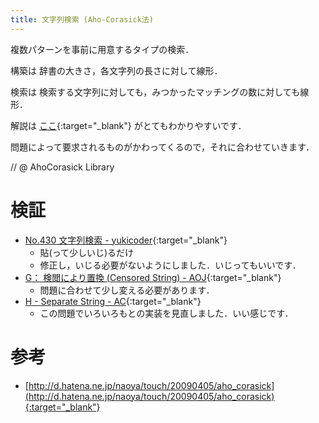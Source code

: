 ```yaml
---
title: 文字列検索 (Aho-Corasick法)
---
```


複数パターンを事前に用意するタイプの検索．


構築は 辞書の大きさ，各文字列の長さに対して線形．

検索は 検索する文字列に対しても，みつかったマッチングの数に対しても線形．

解説は [ここ](http://d.hatena.ne.jp/naoya/touch/20090405/aho_corasick){:target="_blank"} がとてもわかりやすいです．<!--_-->

問題によって要求されるものがかわってくるので，それに合わせていきます．

// @ AhoCorasick Library

# 検証

* [No.430 文字列検索 - yukicoder](https://yukicoder.me/submissions/281765){:target="_blank"}<!--_-->
  * 貼(って少しいじ)るだけ
  * 修正し，いじる必要がないようにしました．いじってもいいです．
* [G： 検閲により置換 (Censored String) - AOJ](https://onlinejudge.u-aizu.ac.jp/status/users/luma/submissions/1/2873/judge/3116720/C++14){:target="_blank"}<!--_-->
  * 問題に合わせて少し変える必要があります．
* [H - Separate String - AC](https://beta.atcoder.jp/contests/jag2017autumn/submissions/3107157){:target="_blank"}
  * この問題でいろいろもとの実装を見直しました．いい感じです．

# 参考

* [http://d.hatena.ne.jp/naoya/touch/20090405/aho_corasick](http://d.hatena.ne.jp/naoya/touch/20090405/aho_corasick){:target="_blank"}<!--_-->


